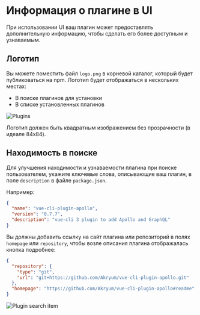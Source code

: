 # Информация о плагине в UI

При использовании UI ваш плагин может предоставлять дополнительную информацию, чтобы сделать его более доступным и узнаваемым.

## Логотип

Вы можете поместить файл `logo.png` в корневой каталог, который будет публиковаться на npm. Логотип будет отображаться в нескольких местах:
 - В поиске плагинов для установки
 - В списке установленных плагинов

![Plugins](/plugins.png)

Логотип должен быть квадратным изображением без прозрачности (в идеале 84x84).

## Находимость в поиске

Для улучшения находимости и узнаваемости плагина при поиске пользователем, укажите ключевые слова, описывающие ваш плагин, в поле `description` в файле `package.json`.

Например:

```json
{
  "name": "vue-cli-plugin-apollo",
  "version": "0.7.7",
  "description": "vue-cli 3 plugin to add Apollo and GraphQL"
}
```

Вы должны добавить ссылку на сайт плагина или репозиторий в полях `homepage` или `repository`, чтобы возле описания плагина отображалась кнопка подробнее:

```json
{
  "repository": {
    "type": "git",
    "url": "git+https://github.com/Akryum/vue-cli-plugin-apollo.git"
  },
  "homepage": "https://github.com/Akryum/vue-cli-plugin-apollo#readme"
}
```

![Plugin search item](/plugin-search-item.png)
